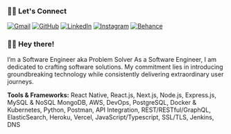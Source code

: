 ### 🙋‍♀️ Let's Connect
<p align="left">
	<a href="mailto:mydafzal@protonmail.com"><img src="https://img.icons8.com/bubbles/50/000000/apple-mail.png" alt="Gmail"/></a>
	<a href="https://github.com/mydafzal"><img src="https://img.icons8.com/bubbles/50/000000/github.png" alt="GitHub"/></a>
	<a href="https://www.linkedin.com/in/mydafzal/"><img src="https://img.icons8.com/bubbles/50/000000/linkedin.png" alt="LinkedIn"/></a>
	<a href="https://instagram.com/maidaNsiddique"><img src="https://img.icons8.com/bubbles/50/000000/instagram.png" alt="Instagram"/></a>
	<a href="https://www.behance.net/mydafzal"><img src="https://img.icons8.com/bubbles/50/000000/behance.png" alt="Behance"/></a>
</p>

### 👋🏻 Hey there!  

I’m a Software Engineer aka Problem Solver
As a Software Engineer, I am dedicated to crafting software solutions. My commitment lies in introducing groundbreaking technology while consistently delivering extraordinary user journeys.

**Tools	& Frameworks:**
React Native, React.js, Next.js, Node.js, Express.js, MySQL & NoSQL
MongoDB, AWS, DevOps, PostgreSQL, Docker & Kubernetes, Python,
Postman, API Integration, REST/RESTful/GraphQL, ElasticSearch, Heroku,
Vercel, JavaScript/Typescript, SSL/TLS, Jenkins, DNS







